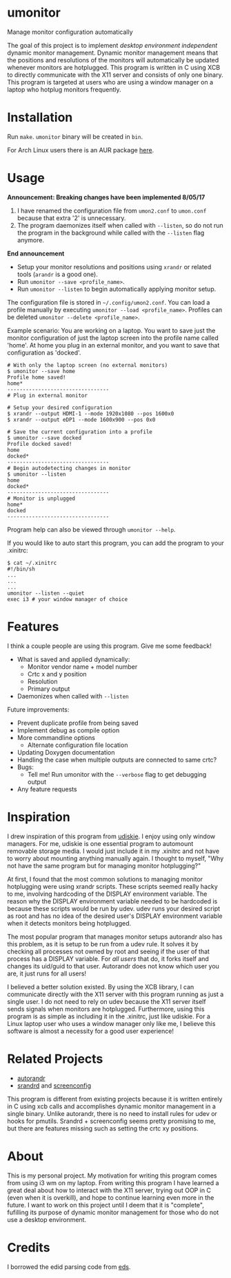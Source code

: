 # umonitor
Manage monitor configuration automatically

The goal of this project is to implement *desktop environment independent* dynamic monitor
management. Dynamic monitor management means that the positions and resolutions
of the monitors will automatically be updated whenever monitors are
hotplugged. This program is written in C using XCB to directly communicate with the X11 server and consists of only one binary. This program is targeted at users who are using a window manager on a laptop who hotplug monitors frequently.

# Installation
Run `make`. `umonitor` binary will be created in `bin`.

For Arch Linux users there is an AUR package [here](https://aur.archlinux.org/packages/umonitor-git/).

# Usage

**Announcement: Breaking changes have been implemented 8/05/17**

1. I have renamed the configuration file from `umon2.conf` to `umon.conf` because that extra '2' is unnecessary.
1. The program daemonizes itself when called with `--listen`, so do not run the program in the background while called with the `--listen` flag anymore.

**End announcement**


* Setup your monitor resolutions and positions using `xrandr` or related tools (`arandr` is a good one).
* Run `umonitor --save <profile_name>`.
* Run `umonitor --listen` to begin automatically applying monitor setup.

The configuration file is stored in `~/.config/umon2.conf`. You can load a
profile manually by executing `umonitor --load <profile_name>`. Profiles can be deleted `umonitor --delete <profile_name>`.

Example scenario: You are working on a laptop. You want to save just the monitor
configuration of just the laptop screen into the profile name called 'home'. At
home you plug in an external monitor, and you want to save that configuration as
'docked'.

```
# With only the laptop screen (no external monitors)
$ umonitor --save home
Profile home saved!
home*
---------------------------------
# Plug in external monitor

# Setup your desired configuration
$ xrandr --output HDMI-1 --mode 1920x1080 --pos 1600x0
$ xrandr --output eDP1 --mode 1600x900 --pos 0x0

# Save the current configuration into a profile
$ umonitor --save docked
Profile docked saved!
home
docked*
---------------------------------
# Begin autodetecting changes in monitor
$ umonitor --listen
home
docked*
---------------------------------
# Monitor is unplugged
home*
docked
---------------------------------
```

Program help can also be viewed through `umonitor --help`.

If you would like to auto start this program, you can add the program to your .xinitrc:
```
$ cat ~/.xinitrc
#!/bin/sh
...
...
...
umonitor --listen --quiet
exec i3 # your window manager of choice
```

# Features
I think a couple people are using this program. Give me some feedback!

* What is saved and applied dynamically:
  * Monitor vendor name + model number
  * Crtc x and y position
  * Resolution
  * Primary output
* Daemonizes when called with `--listen`

Future improvements:

* Prevent duplicate profile from being saved
* Implement debug as compile option
* More commandline options
  * Alternate configuration file location
* Updating Doxygen documentation
* Handling the case when multiple outputs are connected to same crtc?
* Bugs:
  * Tell me! Run umonitor with the `--verbose` flag to get debugging output
* Any feature requests

# Inspiration
I drew inspiration of this program from [udiskie](https://github.com/coldfix/udiskie). I enjoy using only window managers. For me, udiskie is one essential program to automount removable storage media. I would just include it in my .xinitrc and not have to worry about mounting anything manually again. I thought to myself, "Why not have the same program but for managing monitor hotplugging?"

At first, I found that the most common solutions to managing monitor hotplugging were using xrandr scripts. These scripts seemed really hacky to me, involving hardcoding of the DISPLAY environment variable. The reason why the DISPLAY environment variable needed to be hardcoded is because these scripts would be run by udev. udev runs your desired script as root and has no idea of the desired user's DISPLAY environment variable when it detects monitors being hotplugged.

The most popular program that manages monitor setups autorandr also has this problem, as it is setup to be run from a udev rule. It solves it by checking all processes not owned by root and seeing if the user of that process has a DISPLAY variable. For *all users* that do, it forks itself and changes its uid/guid to that user. Autorandr does not know which user you are, it just runs for all users!

I believed a better solution existed. By using the XCB library, I can communicate directly with the X11 server with this program running as just a single user. I do not need to rely on udev because the X11 server itself sends signals when monitors are hotplugged. Furthermore, using this program is as simple as including it in the .xinitrc, just like udiskie. For a Linux laptop user who uses a window manager only like me, I believe this software is almost a necessity for a good user experience!

# Related Projects

* [autorandr](https://github.com/phillipberndt/autorandr)
* [srandrd](https://github.com/jceb/srandrd) and [screenconfig](https://github.com/jceb/screenconfig)

This program is different from existing projects because it is written entirely
in C using xcb calls and accomplishes dynamic monitor management in a single
binary. Unlike autorandr, there is no need to install rules for udev or hooks
for pmutils. Srandrd + screenconfig seems pretty promising to me, but there are
features missing such as setting the crtc xy positions.

# About
This is my personal project. My motivation for writing this program comes from
using i3 wm on my laptop. From writing this program I have learned a great
deal about how to interact with the X11 server, trying out OOP in C (even when
it is overkill), and hope to continue learning even more in the future. I want
to work on this project until I deem that it is "complete", fufilling its
purpose of dynamic monitor management for those who do not use a desktop
environment.

# Credits
I borrowed the edid parsing code from [eds](https://github.com/compnerd/eds).

